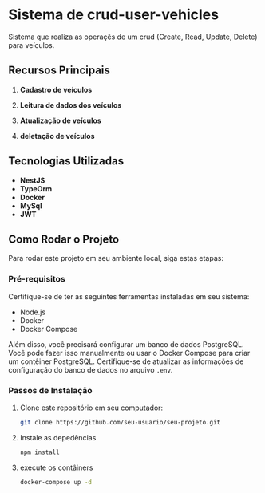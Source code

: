 # Sistema de crud-user-vehicles

Sistema que realiza as operaçẽs de um crud (Create, Read, Update, Delete) para veículos.

## Recursos Principais

1. **Cadastro de veículos** 

2. **Leitura de dados dos veículos** 

3. **Atualização de veículos** 

4. **deletação de veículos**
   
## Tecnologias Utilizadas

- **NestJS**
- **TypeOrm**
- **Docker**
- **MySql**
- **JWT**

  
## Como Rodar o Projeto

Para rodar este projeto em seu ambiente local, siga estas etapas:

### Pré-requisitos

Certifique-se de ter as seguintes ferramentas instaladas em seu sistema:

- Node.js
- Docker
- Docker Compose

Além disso, você precisará configurar um banco de dados PostgreSQL. Você pode fazer isso manualmente ou usar o Docker Compose para criar um contêiner PostgreSQL. Certifique-se de atualizar as informações de configuração do banco de dados no arquivo `.env`.

### Passos de Instalação

1. Clone este repositório em seu computador:

   ```bash
   git clone https://github.com/seu-usuario/seu-projeto.git


2. Instale as depedências
   
    ```bash
    npm install

3. execute os contâiners

   ```bash
   docker-compose up -d

